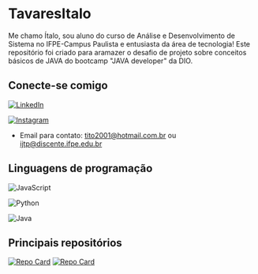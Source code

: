 # TavaresItalo

Me chamo Ítalo, sou aluno do curso de Análise e Desenvolvimento de Sistema no IFPE-Campus Paulista e entusiasta da área de tecnologia! 
Este repositório foi criado para aramazer o desafio de projeto sobre conceitos básicos de  JAVA do bootcamp "JAVA developer" da DIO.

## Conecte-se comigo
[![LinkedIn](https://img.shields.io/badge/LinkedIn-000?style=for-the-badge&logo=linkedin&logoColor=0E76A8)](https://www.linkedin.com/in/%C3%ADtalo-tavares-a9b873214)

[![Instagram](https://img.shields.io/badge/Instagram-000?style=for-the-badge&logo=instagram)](https://www.instagram.com/titotavares/)

* Email para contato: tito2001@hotmail.com.br ou ijtp@discente.ifpe.edu.br

## Linguagens de programação

![JavaScript](https://img.shields.io/badge/JavaScript-000?style=for-the-badge&logo=javascript)

![Python](https://img.shields.io/badge/Python-000?style=for-the-badge&logo=python)

![Java](https://img.shields.io/badge/Java-000?style=for-the-badge&logo=java)

## Principais repositórios

[![Repo Card](https://github-readme-stats.vercel.app/api/pin/?username=TavaresItalo&repo=introducao-a-programacao&bg_color=000&border_color=30A3DC&show_icons=true&icon_color=30A3DC&title_color=E94D5F&text_color=FFF)](https://github.com/TavaresItalo/Introducao-a-programacao.git)
[![Repo Card](https://github-readme-stats.vercel.app/api/pin/?username=TavaresItalo&repo=DesafioControleFluxo&bg_color=000&border_color=30A3DC&show_icons=true&icon_color=30A3DC&title_color=E94D5F&text_color=FFF)](https://github.com/TavaresItalo/DesafioControleFluxo.git)
